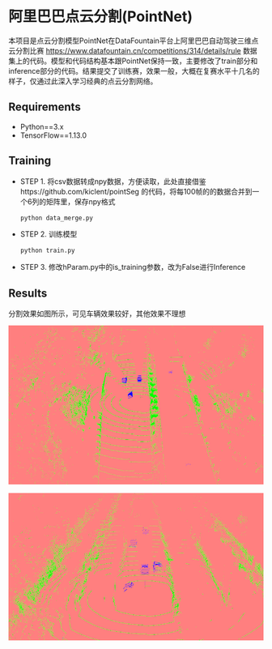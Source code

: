 # 阿里巴巴点云分割(PointNet)

本项目是点云分割模型PointNet在DataFountain平台上阿里巴巴自动驾驶三维点云分割比赛
https://www.datafountain.cn/competitions/314/details/rule
数据集上的代码。模型和代码结构基本跟PointNet保持一致，主要修改了train部分和inference部分的代码。结果提交了训练赛，效果一般，大概在复赛水平十几名的样子，仅通过此深入学习经典的点云分割网络。

## Requirements

* Python==3.x
* TensorFlow==1.13.0

## Training

- STEP 1. 将csv数据转成npy数据，方便读取，此处直接借鉴https://github.com/kiclent/pointSeg 的代码，将每100帧的的数据合并到一个6列的矩阵里，保存npy格式

  ```python
  python data_merge.py
  ```

- STEP 2. 训练模型

  ```python
  python train.py
  ```

- STEP 3. 修改hParam.py中的is_training参数，改为False进行Inference

## Results

分割效果如图所示，可见车辆效果较好，其他效果不理想

![阿里PointNet结果2](https://github.com/Summit11/PointNet_AliData/blob/master/img/res1.png)



![阿里PointNet数据集结果](https://github.com/Summit11/PointNet_AliData/blob/master/img/res2.png)
